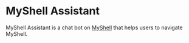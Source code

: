 # MyShell Assistant

MyShell Assistant is a chat bot on [MyShell](https://app.myshell.ai/invite/9d28be) that helps users to navigate MyShell.
